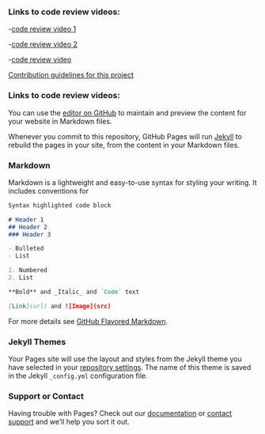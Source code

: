 
### Links to code review videos:

-[code review video 1](https://github.com/maes702/maes702.github.io/blob/master/Informal%20Code%20Review%201of3.zip)

-[code review video 2](https://github.com/maes702/maes702.github.io/blob/master/Informal%20Code%20Review%202of3.zip)

-[code review video ](https://github.com/maes702/maes702.github.io/blob/master/Informal%20Code%20Review%203of3.zip)

[Contribution guidelines for this project](README/.md)


### Links to code review videos:
You can use the [editor on GitHub](https://github.com/maes702/maes702.github.io/edit/master/index.md) to maintain and preview the content for your website in Markdown files.

Whenever you commit to this repository, GitHub Pages will run [Jekyll](https://jekyllrb.com/) to rebuild the pages in your site, from the content in your Markdown files.

### Markdown

Markdown is a lightweight and easy-to-use syntax for styling your writing. It includes conventions for

```markdown
Syntax highlighted code block

# Header 1
## Header 2
### Header 3

- Bulleted
- List

1. Numbered
2. List

**Bold** and _Italic_ and `Code` text

[Link](url) and ![Image](src)
```

For more details see [GitHub Flavored Markdown](https://guides.github.com/features/mastering-markdown/).

### Jekyll Themes

Your Pages site will use the layout and styles from the Jekyll theme you have selected in your [repository settings](https://github.com/maes702/maes702.github.io/settings). The name of this theme is saved in the Jekyll `_config.yml` configuration file.

### Support or Contact

Having trouble with Pages? Check out our [documentation](https://help.github.com/categories/github-pages-basics/) or [contact support](https://github.com/contact) and we’ll help you sort it out.

